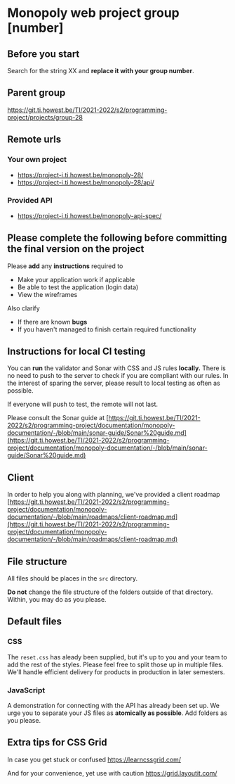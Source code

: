 # Monopoly web project group [number]

## Before you start
Search for the string XX and **replace it with your group number**.

## Parent group
https://git.ti.howest.be/TI/2021-2022/s2/programming-project/projects/group-28

## Remote urls
### Your own project
* https://project-i.ti.howest.be/monopoly-28/
* https://project-i.ti.howest.be/monopoly-28/api/

### Provided API
* https://project-i.ti.howest.be/monopoly-api-spec/


## Please complete the following before committing the final version on the project
Please **add** any **instructions** required to
* Make your application work if applicable
* Be able to test the application (login data)
* View the wireframes

Also clarify
* If there are known **bugs**
* If you haven't managed to finish certain required functionality

## Instructions for local CI testing
You can **run** the validator and Sonar with CSS and JS rules **locally.** There is no need to push to the server to check if you are compliant with our rules. In the interest of sparing the server, please result to local testing as often as possible.

If everyone will push to test, the remote will not last.

Please consult the Sonar guide at [https://git.ti.howest.be/TI/2021-2022/s2/programming-project/documentation/monopoly-documentation/-/blob/main/sonar-guide/Sonar%20guide.md](https://git.ti.howest.be/TI/2021-2022/s2/programming-project/documentation/monopoly-documentation/-/blob/main/sonar-guide/Sonar%20guide.md)

## Client
In order to help you along with planning, we've provided a client roadmap
[https://git.ti.howest.be/TI/2021-2022/s2/programming-project/documentation/monopoly-documentation/-/blob/main/roadmaps/client-roadmap.md](https://git.ti.howest.be/TI/2021-2022/s2/programming-project/documentation/monopoly-documentation/-/blob/main/roadmaps/client-roadmap.md)

## File structure
All files should be places in the `src` directory.

**Do not** change the file structure of the folders outside of that directory. Within, you may do as you please.


## Default files

### CSS
The `reset.css` has aleady been supplied, but it's up to you and your team to add the rest of the styles. Please feel free to split those up in multiple files. We'll handle efficient delivery for products in production in later semesters.

### JavaScript
A demonstration for connecting with the API has already been set up. We urge you to separate your JS files as **atomically as possible**. Add folders as you please.

## Extra tips for CSS Grid
In case you get stuck or confused
https://learncssgrid.com/

And for your convenience, yet use with caution
https://grid.layoutit.com/ 